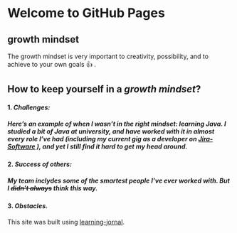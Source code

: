 # Welcome to GitHub Pages

## growth mindset

The growth mindset is very important to creativity, possibility, and to achieve to your own goals :+1: .

## How to keep yourself in a _growth mindset_?
#### 1. ***Challenges:***
##### Here’s an example of when I wasn’t in the right mindset: learning Java. I studied a bit of Java at university, and have worked with it in almost every role I’ve had (including my current gig as a developer on [Jira-Software](https://www.atlassian.com/software/jira/) ), and yet I still find it hard to get my head around.

#### 2. ***Success of others:***
##### My team inclydes some of the smartest people I’ve ever worked with. But I ~~didn’t always~~ think this way.

#### 3. ***Obstacles.***

This site was built using [learning-jornal](https://esraamamoun.github.io/learning-journal/).


